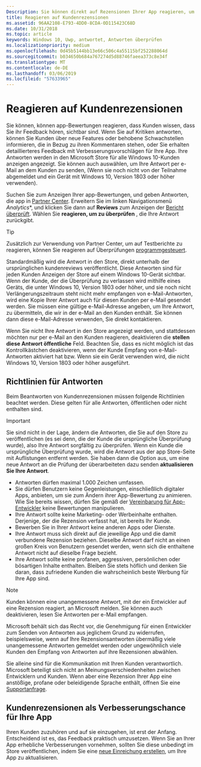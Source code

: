 ```yaml
---
Description: Sie können direkt auf Rezensionen Ihrer App reagieren, um Kunden zu signalisieren, dass Sie ihr Feedback ernst nehmen.
title: Reagieren auf Kundenrezensionen
ms.assetid: 96AA2108-E793-4DD0-8CDA-0D115423C68D
ms.date: 10/31/2018
ms.topic: article
keywords: Windows 10, Uwp, antwortet, Antworten überprüfen
ms.localizationpriority: medium
ms.openlocfilehash: 0d45b5144bb13e66c506c4a55115bf252288064d
ms.sourcegitcommit: b034650b684a767274d5d88746faeea373c8e34f
ms.translationtype: MT
ms.contentlocale: de-DE
ms.lasthandoff: 03/06/2019
ms.locfileid: "57633965"
---
```

# <a name="respond-to-customer-reviews"></a>Reagieren auf Kundenrezensionen


Sie können, können app-Bewertungen reagieren, dass Kunden wissen, dass Sie ihr Feedback hören, sichtbar sind. Wenn Sie auf Kritiken antworten, können Sie Kunden über neue Features oder behobene Schwachstellen informieren, die in Bezug zu ihren Kommentaren stehen, oder Sie erhalten detaillierteres Feedback mit Verbesserungsvorschlägen für Ihre App. Ihre Antworten werden in den Microsoft Store für alle Windows 10-Kunden anzeigen angezeigt. Sie können auch auswählen, um Ihre Antwort per e-Mail an dem Kunden zu senden, (Wenn sie noch nicht von der Teilnahme abgemeldet und ein Gerät mit Windows 10, Version 1803 oder höher verwenden).

Suchen Sie zum Anzeigen Ihrer app-Bewertungen, und geben Antworten, die app in [Partner Center](https://partner.microsoft.com/dashboard). Erweitern Sie im linken Navigationsmenü *Analytics**, und klicken Sie dann auf **Reviews** zum Anzeigen der [Bericht überprüft](reviews-report.md). Wählen Sie **reagieren, um zu überprüfen** , die Ihre Antwort zurückgibt.

> [!TIP]
> Zusätzlich zur Verwendung von Partner Center, um auf Testberichte zu reagieren, können Sie reagieren auf Überprüfungen [programmgesteuert](../monetize/submit-responses-to-app-reviews.md).

Standardmäßig wird die Antwort in den Store, direkt unterhalb der ursprünglichen kundenreviews veröffentlicht. Diese Antworten sind für jeden Kunden Anzeigen der Store auf einem Windows 10-Gerät sichtbar. Wenn der Kunde, der die Überprüfung zu verlassen wird mithilfe eines Geräts, die unter Windows 10, Version 1803 oder höher, und sie noch nicht Verlängerungszeitraum steht nicht mehr empfangen von e-Mail-Antworten, wird eine Kopie Ihrer Antwort auch für diesen Kunden per e-Mail gesendet werden.  Sie müssen eine gültige e-Mail-Adresse angeben, um Ihre Antwort, zu übermitteln, die wir in der e-Mail an den Kunden enthält. Sie können dann diese e-Mail-Adresse verwenden, Sie direkt kontaktieren.

Wenn Sie nicht Ihre Antwort in den Store angezeigt werden, und stattdessen möchten nur per e-Mail an den Kunden reagieren, deaktivieren die **stellen diese Antwort öffentliche** Feld. Beachten Sie, dass es nicht möglich ist das Kontrollkästchen deaktivieren, wenn der Kunde Empfang von e-Mail-Antworten aktiviert hat bzw. Wenn sie ein Gerät verwenden wird, die nicht Windows 10, Version 1803 oder höher ausgeführt.

## <a name="guidelines-for-responses"></a>Richtlinien für Antworten

Beim Beantworten von Kundenrezensionen müssen folgende Richtlinien beachtet werden. Diese gelten für alle Antworten, öffentlichen oder nicht enthalten sind.

> [!IMPORTANT]
> Sie sind nicht in der Lage, ändern die Antworten, die Sie auf den Store zu veröffentlichen (es sei denn, die der Kunde die ursprüngliche Überprüfung wurde), also Ihre Antwort sorgfältig zu überprüfen. Wenn ein Kunde die ursprüngliche Überprüfung wurde, wird die Antwort aus der app Store-Seite mit Auflistungen entfernt werden. Sie haben dann die Option aus, um eine neue Antwort an die Prüfung der überarbeiteten dazu senden **aktualisieren Sie Ihre Antwort**.

-   Antworten dürfen maximal 1.000 Zeichen umfassen.
-   Sie dürfen Benutzern keine Gegenleistungen, einschließlich digitaler Apps, anbieten, um sie zum Ändern ihrer App-Bewertung zu animieren. Wie Sie bereits wissen, dürfen Sie gemäß der [Vereinbarung für App-Entwickler](https://docs.microsoft.com/legal/windows/agreements/app-developer-agreement) keine Bewertungen manipulieren.
-   Ihre Antwort sollte keine Marketing- oder Werbeinhalte enthalten. Derjenige, der die Rezension verfasst hat, ist bereits Ihr Kunde.
-   Bewerben Sie in Ihrer Antwort keine anderen Apps oder Dienste.
-   Ihre Antwort muss sich direkt auf die jeweilige App und die damit verbundene Rezension beziehen. Dieselbe Antwort darf nicht an einen großen Kreis von Benutzern gesendet werden, wenn sich die enthaltene Antwort nicht auf dieselbe Frage bezieht.
-   Ihre Antwort sollte keine profanen, aggressiven, persönlichen oder bösartigen Inhalte enthalten. Bleiben Sie stets höflich und denken Sie daran, dass zufriedene Kunden die wahrscheinlich beste Werbung für Ihre App sind.

> [!NOTE]
> Kunden können eine unangemessene Antwort, mit der ein Entwickler auf eine Rezension reagiert, an Microsoft melden. Sie können auch deaktivieren, lesen Sie Antworten per e-Mail empfangen.
>
> Microsoft behält sich das Recht vor, die Genehmigung für einen Entwickler zum Senden von Antworten aus jeglichem Grund zu widerrufen, beispielsweise, wenn auf Ihre Rezensionsantworten übermäßig viele unangemessene Antworten gemeldet werden oder ungewöhnlich viele Kunden den Empfang von Antworten auf ihre Rezensionen abwählen.

Sie alleine sind für die Kommunikation mit Ihren Kunden verantwortlich. Microsoft beteiligt sich nicht an Meinungsverschiedenheiten zwischen Entwicklern und Kunden. Wenn aber eine Rezension Ihrer App eine anstößige, profane oder beleidigende Sprache enthält, öffnen Sie eine [Supportanfrage](https://go.microsoft.com/fwlink/p/?LinkID=401178).


## <a name="use-customer-reviews-to-improve-your-app"></a>Kundenrezensionen als Verbesserungschance für Ihre App

Ihren Kunden zuzuhören und auf sie einzugehen, ist erst der Anfang. Entscheidend ist es, das Feedback praktisch umzusetzen. Wenn Sie an Ihrer App erhebliche Verbesserungen vornehmen, sollten Sie diese unbedingt im Store veröffentlichen, indem Sie eine [neue Einreichung erstellen](app-submissions.md), um Ihre App zu aktualisieren.
